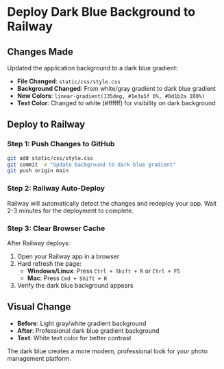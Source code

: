 # Deploy Dark Blue Background to Railway

## Changes Made
Updated the application background to a dark blue gradient:
- **File Changed**: `static/css/style.css`
- **Background Changed**: From white/gray gradient to dark blue gradient
- **New Colors**: `linear-gradient(135deg, #1e3a5f 0%, #0d1b2a 100%)`
- **Text Color**: Changed to white (#ffffff) for visibility on dark background

## Deploy to Railway

### Step 1: Push Changes to GitHub
```bash
git add static/css/style.css
git commit -m "Update background to dark blue gradient"
git push origin main
```

### Step 2: Railway Auto-Deploy
Railway will automatically detect the changes and redeploy your app. Wait 2-3 minutes for the deployment to complete.

### Step 3: Clear Browser Cache
After Railway deploys:
1. Open your Railway app in a browser
2. Hard refresh the page:
   - **Windows/Linux**: Press `Ctrl + Shift + R` or `Ctrl + F5`
   - **Mac**: Press `Cmd + Shift + R`
3. Verify the dark blue background appears

## Visual Change
- **Before**: Light gray/white gradient background
- **After**: Professional dark blue gradient background
- **Text**: White text color for better contrast

The dark blue creates a more modern, professional look for your photo management platform.
